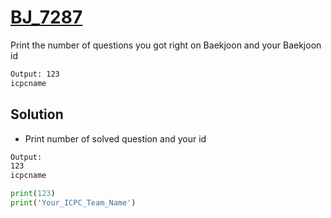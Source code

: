 # [BJ_7287](https://acmicpc.net/problem/7287)

Print the number of questions you got right on Baekjoon and your Baekjoon id

```txt
Output: 123
icpcname
```

## Solution

* Print number of solved question and your id

```txt
Output:
123
icpcname
```

```py
print(123)
print('Your_ICPC_Team_Name')
```

